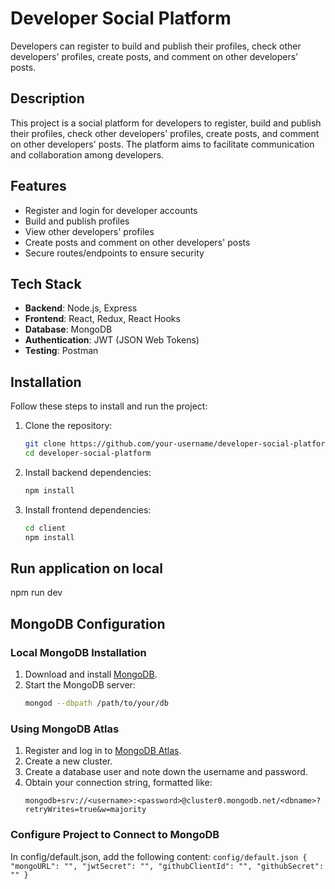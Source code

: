 # Developer Social Platform

Developers can register to build and publish their profiles, check other developers' profiles, create posts, and comment on other developers' posts.

## Description

This project is a social platform for developers to register, build and publish their profiles, check other developers' profiles, create posts, and comment on other developers' posts. The platform aims to facilitate communication and collaboration among developers.

## Features

- Register and login for developer accounts
- Build and publish profiles
- View other developers' profiles
- Create posts and comment on other developers' posts
- Secure routes/endpoints to ensure security

## Tech Stack

- **Backend**: Node.js, Express
- **Frontend**: React, Redux, React Hooks
- **Database**: MongoDB
- **Authentication**: JWT (JSON Web Tokens)
- **Testing**: Postman

## Installation

Follow these steps to install and run the project:

1. Clone the repository:

   ```bash
   git clone https://github.com/your-username/developer-social-platform.git
   cd developer-social-platform
   ```

2. Install backend dependencies:

   ```bash
   npm install
   ```

3. Install frontend dependencies:
   ```bash
   cd client
   npm install
   ```

## Run application on local

npm run dev

## MongoDB Configuration

### Local MongoDB Installation

1. Download and install [MongoDB](https://www.mongodb.com/try/download/community).
2. Start the MongoDB server:
   ```bash
   mongod --dbpath /path/to/your/db
   ```

### Using MongoDB Atlas

1. Register and log in to [MongoDB Atlas](https://www.mongodb.com/cloud/atlas).
2. Create a new cluster.
3. Create a database user and note down the username and password.
4. Obtain your connection string, formatted like:
   ```
   mongodb+srv://<username>:<password>@cluster0.mongodb.net/<dbname>?retryWrites=true&w=majority
   ```

### Configure Project to Connect to MongoDB

In config/default.json, add the following content:
`config/default.json
    {
        "mongoURL": "",
        "jwtSecret": "",
        "githubClientId": "",
        "githubSecret": ""
    }
    `
